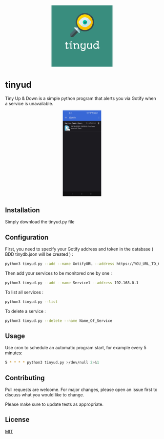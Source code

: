 <p align="center">
  <img src="images/tinyud.png" />
</p>

# tinyud

Tiny Up & Down is a simple python program that alerts you via Gotify when a service is unavailable.
<p align="center">
  <img src="images/example.jpg" width="25%" >
</p>

## Installation

Simply download the tinyud.py file


## Configuration

First, you need to specify your Gotify address and token in the database ( BDD tinydb.json will be created ) :
```bash
python3 tinyud.py --add --name GotifyURL --address https://YOU_URL_TO_GOTIFY/message?token=YOUR_TOKEN
```
Then add your services to be monitored one by one :
```bash
python3 tinyud.py --add --name Service1 --address 192.168.0.1
```

To list all services :
```bash
python3 tinyud.py --list
```

To delete a service :
```bash
python3 tinyud.py --delete --name Name_Of_Service
```
## Usage
Use cron to schedule an automatic program start, for example every 5 minutes: 

```bash
5 * * * * python3 tinyud.py >/dev/null 2>&1
```

## Contributing

Pull requests are welcome. For major changes, please open an issue first
to discuss what you would like to change.

Please make sure to update tests as appropriate.

## License

[MIT](https://choosealicense.com/licenses/mit/)